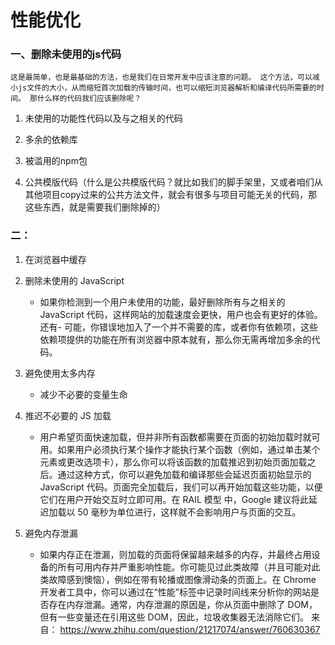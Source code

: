 # 性能优化

### 一、删除未使用的js代码
    这是最简单，也是最基础的方法，也是我们在日常开发中应该注意的问题。 这个方法，可以减小js文件的大小，从而缩短首次加载的传输时间，也可以缩短浏览器解析和编译代码所需要的时间。 那什么样的代码我们应该删除呢？

1. 未使用的功能性代码以及与之相关的代码

2. 多余的依赖库

3. 被滥用的npm包

4. 公共模版代码（什么是公共模版代码？就比如我们的脚手架里，又或者咱们从其他项目copy过来的公共方法文件，就会有很多与项目可能无关的代码，那这些东西，就是需要我们删除掉的）


### 二： 
1. 在浏览器中缓存
2. 删除未使用的 JavaScript
    - 如果你检测到一个用户未使用的功能，最好删除所有与之相关的 JavaScript 代码，这样网站的加载速度会更快，用户也会有更好的体验。还有- 可能，你错误地加入了一个并不需要的库，或者你有依赖项，这些依赖项提供的功能在所有浏览器中原本就有，那么你无需再增加多余的代码。

3. 避免使用太多内存
    - 减少不必要的变量生命

4. 推迟不必要的 JS 加载
    - 用户希望页面快速加载，但并非所有函数都需要在页面的初始加载时就可用。如果用户必须执行某个操作才能执行某个函数（例如，通过单击某个元素或更改选项卡），那么你可以将该函数的加载推迟到初始页面加载之后。通过这种方式，你可以避免加载和编译那些会延迟页面初始显示的 JavaScript 代码。页面完全加载后，我们可以再开始加载这些功能，以便它们在用户开始交互时立即可用。在 RAIL 模型 中，Google 建议将此延迟加载以 50 毫秒为单位进行，这样就不会影响用户与页面的交互。


5. 避免内存泄漏
    - 如果内存正在泄漏，则加载的页面将保留越来越多的内存，并最终占用设备的所有可用内存并严重影响性能。你可能见过此类故障（并且可能对此类故障感到懊恼），例如在带有轮播或图像滑动条的页面上。在 Chrome 开发者工具中，你可以通过在“性能”标签中记录时间线来分析你的网站是否存在内存泄漏。通常，内存泄漏的原因是，你从页面中删除了 DOM，但有一些变量还在引用这些 DOM，因此，垃圾收集器无法消除它们。
来自：
https://www.zhihu.com/question/21217074/answer/760630367